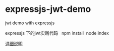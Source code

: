 # expressjs-jwt-demo
jwt demo with expressjs

expressjs 下的jwt实践代码
  
    npm install 
     node index

[详细说明](http://www.bleachlei.site/blog/2017/06/09/Nodejs-Expressjs-JWT%EF%BC%8CJWT%E4%BD%BF%E7%94%A8/)
